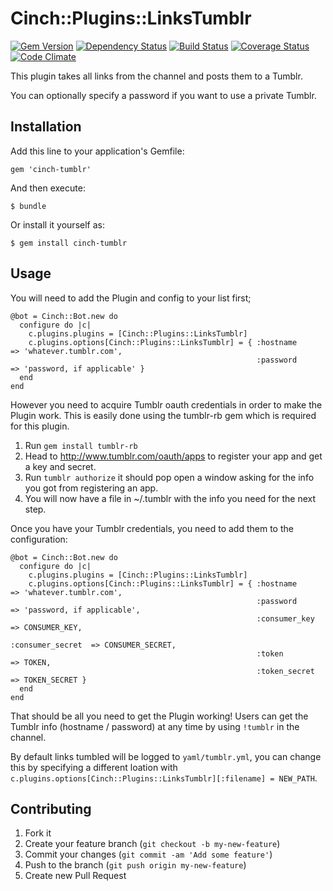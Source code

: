 # Cinch::Plugins::LinksTumblr

[![Gem Version](https://badge.fury.io/rb/cinch-links-tumblr.png)](http://badge.fury.io/rb/cinch-links-tumblr)
[![Dependency Status](https://gemnasium.com/bhaberer/cinch-links-tumblr.png)](https://gemnasium.com/bhaberer/cinch-links-tumblr)
[![Build Status](https://travis-ci.org/bhaberer/cinch-links-tumblr.png?branch=master)](https://travis-ci.org/bhaberer/cinch-links-tumblr)
[![Coverage Status](https://coveralls.io/repos/bhaberer/cinch-links-tumblr/badge.png?branch=master)](https://coveralls.io/r/bhaberer/cinch-links-tumblr?branch=master)
[![Code Climate](https://codeclimate.com/github/bhaberer/cinch-links-tumblr.png)](https://codeclimate.com/github/bhaberer/cinch-links-tumblr)

This plugin takes all links from the channel and posts them to a Tumblr.

You can optionally specify a password if you want to use a private Tumblr.

## Installation

Add this line to your application's Gemfile:

    gem 'cinch-tumblr'

And then execute:

    $ bundle

Or install it yourself as:

    $ gem install cinch-tumblr

## Usage

You will need to add the Plugin and config to your list first;

    @bot = Cinch::Bot.new do
      configure do |c|
        c.plugins.plugins = [Cinch::Plugins::LinksTumblr]
        c.plugins.options[Cinch::Plugins::LinksTumblr] = { :hostname         => 'whatever.tumblr.com',
                                                           :password         => 'password, if applicable' }
      end
    end

However you need to acquire Tumblr oauth credentials in order to make the Plugin work.
This is easily done using the tumblr-rb gem which is required for this plugin.

1. Run `gem install tumblr-rb`
2. Head to http://www.tumblr.com/oauth/apps to register your app and get a key and secret.
3. Run `tumblr authorize` it should pop open a window asking for the info you got from
    registering an app.
4. You will now have a file in ~/.tumblr with the info you need for the next step.

Once you have your Tumblr credentials, you need to add them to the configuration:

    @bot = Cinch::Bot.new do
      configure do |c|
        c.plugins.plugins = [Cinch::Plugins::LinksTumblr]
        c.plugins.options[Cinch::Plugins::LinksTumblr] = { :hostname         => 'whatever.tumblr.com',
                                                           :password         => 'password, if applicable',
                                                           :consumer_key     => CONSUMER_KEY,
                                                           :consumer_secret  => CONSUMER_SECRET,
                                                           :token            => TOKEN,
                                                           :token_secret     => TOKEN_SECRET }
      end
    end

That should be all you need to get the Plugin working! Users can get the Tumblr info
(hostname / password) at any time by using `!tumblr` in the channel.

By default links tumbled will be logged to `yaml/tumblr.yml`, you can change this by specifying
a different loation with `c.plugins.options[Cinch::Plugins::LinksTumblr][:filename] = NEW_PATH`.


## Contributing

1. Fork it
2. Create your feature branch (`git checkout -b my-new-feature`)
3. Commit your changes (`git commit -am 'Add some feature'`)
4. Push to the branch (`git push origin my-new-feature`)
5. Create new Pull Request
